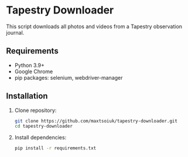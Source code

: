 # Tapestry Downloader

This script downloads all photos and videos from a Tapestry observation journal.

## Requirements

- Python 3.9+
- Google Chrome
- pip packages: selenium, webdriver-manager

## Installation

1. Clone repository:
   ```bash
   git clone https://github.com/maxtsoiuk/tapestry-downloader.git
   cd tapestry-downloader
2. Install dependencies:
   ```bash
   pip install -r requirements.txt
